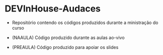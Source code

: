 # DEVInHouse-Audaces
- Repositório contendo os códigos produzidos durante a ministração do curso

- (NAAULA) Código produzido durante as aulas ao-vivo 
- (PREAULA) Código produzido para apoiar os slides

